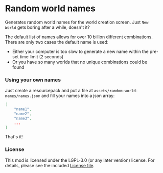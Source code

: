 # Random world names

Generates random world names for the world creation screen. Just `New World` gets boring after a while, doesn't it?

The default list of names allows for over 10 billion different combinations.
There are only two cases the default name is used:
- Either your computer is too slow to generate a new name within the pre-set time limit (2 seconds)
- Or you have so many worlds that no unique combinations could be found

### Using your own names

Just create a resourcepack and put a file at `assets/random-world-names/names.json`
and fill your names into a json array:
```json
[
    "name1",
    "name2",
    "name3",
    ...
]
```
That's it!


### License

This mod is licensed under the LGPL-3.0 (or any later version) license.
For details, please see the included [License file](https://github.com/moehreag/random-world-names/blob/main/LICENSE).
